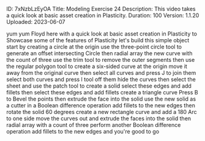 ID: 7xNzbLzEyOA
Title: Modeling Exercise 24
Description: This video takes a quick look at basic asset creation in Plasticity.
Duration: 100
Version: 1.1.20
Uploaded: 2023-06-07

yum yum Floyd here with a quick look at
basic asset creation in Plasticity to
Showcase some of the features of
Plasticity let's build this simple
object start by creating a circle at the
origin use the three-point circle tool
to generate an offset intersecting
Circle then radial array the new curve
with the count of three
use the trim tool to remove the outer
segments then use the regular polygon
tool to create a six-sided curve at the
origin move it away from the original
curve then select all curves and press J
to join them
select both curves and press l tool off
them hide the curves then select the
sheet and use the patch tool to create a
solid
select these edges and add fillets
then select these edges and add fillets
create a triangle curve Press B to Bevel
the points then extrude the face into
the solid
use the new solid as a cutter in a
Boolean difference operation
add fillets to the new edges then rotate
the solid 60 degrees
create a new rectangle curve and add a
180 Arc to one side
move the curves out and extrude the
faces into the solid
then radial array with a count of three
perform another Boolean difference
operation add fillets to the new edges
and you're good to go

